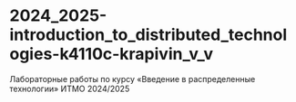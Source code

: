 # 2024_2025-introduction_to_distributed_technologies-k4110c-krapivin_v_v
Лабораторные работы по курсу «Введение в распределенные технологии» ИТМО 2024/2025
